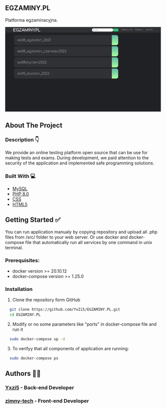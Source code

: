 ## EGZAMINY.PL
Platforma egzaminacyjna.

<img src="/screenshots/main.png" alt="main_page">

## About The Project

### Description 👇

We provide an online testing platform open source that can be use for making tests and exams. During development, we paid attention to the security of the application and implemented safe programming solutions.

### Built With 💻

- [MySQL](https://www.mysql.com/)
- [PHP 8.0](https://www.php.net/)
- [CSS](https://www.w3.org/)
- [HTML5](https://html.com/)

## Getting Started ✅

You can run application manualy by copying repository and upload all .php files from /src/ folder to your web server. Or use docker and docker-compose file that automatically run all services by one command in unix terminal.

### Prerequisites:

- docker version >= 20.10.12
- docker-compose version >= 1.25.0

### Installation

1. Clone the repository form GitHub

```sh
  git clone https://github.com/YxZi5/EGZAMINY.PL.git
  cd EGZAMINY.PL
```
2. Modify or no some parameters like "ports" in docker-compose file and run it

```sh
  sudo docker-compose up -d
```

3. To verifyy that all components of application are running:

```sh
  sudo docker-compose ps
```

## Authors 👨‍💻

### [Yxzi5](https://github.com/YxZi5) - Back-end Developer

### [zimny-tech](https://github.com/zimny-tech) - Front-end Developer
